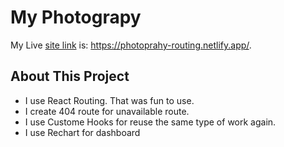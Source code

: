 # My Photograpy

My Live [site link](https://github.com/facebook/create-react-app) is:  https://photoprahy-routing.netlify.app/.

## About This Project

* I use React Routing. That was fun to use.
* I create 404 route for unavailable route.
* I use Custome Hooks for reuse the same type of work again.
* I use Rechart for dashboard
